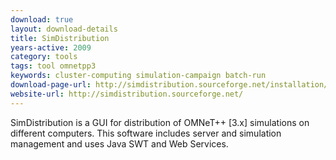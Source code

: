 ```yaml
---
download: true
layout: download-details
title: SimDistribution
years-active: 2009
category: tools
tags: tool omnetpp3
keywords: cluster-computing simulation-campaign batch-run
download-page-url: http://simdistribution.sourceforge.net/installation/index.html
website-url: http://simdistribution.sourceforge.net/
---
```


SimDistribution is a GUI for distribution of OMNeT++ [3.x] simulations on
different computers. This software includes server and simulation management and
uses Java SWT and Web Services.
